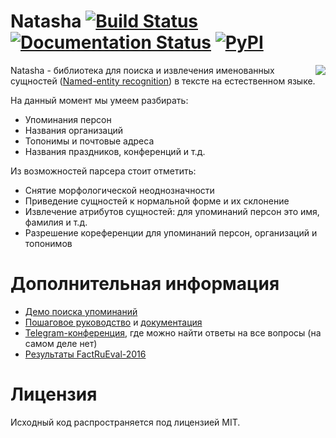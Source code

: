 # Natasha [![Build Status](https://travis-ci.org/bureaucratic-labs/natasha.svg?branch=master)](https://travis-ci.org/bureaucratic-labs/natasha) [![Documentation Status](https://readthedocs.org/projects/natasha/badge/?version=latest)](http://natasha.readthedocs.io/ru/latest/?badge=latest) [![PyPI](https://img.shields.io/pypi/v/natasha.svg)](https://pypi.python.org/pypi/natasha)

<img align="right" src="http://i.imgur.com/DD2KYS9.png">

Natasha - библиотека для поиска и извлечения именованных сущностей ([Named-entity recognition](https://en.wikipedia.org/wiki/Named-entity_recognition)) в тексте на естественном языке.

На данный момент мы умеем разбирать:

- Упоминания персон
- Названия организаций
- Топонимы и почтовые адреса
- Названия праздников, конференций и т.д.

Из возможностей парсера стоит отметить:

- Снятие морфологической неоднозначности
- Приведение сущностей к нормальной форме и их склонение
- Извлечение атрибутов сущностей: для упоминаний персон это имя, фамилия и т.д.
- Разрешение кореференции для упоминаний персон, организаций и топонимов

# Дополнительная информация

- [Демо поиска упоминаний](https://b-labs.pro/natasha/)
- [Пошаговое руководство](http://natasha.readthedocs.io/ru/latest/quickstart/) и [документация](http://natasha.readthedocs.io/ru/latest/)
- [Telegram-конференция](https://telegram.me/natural_language_processing), где можно найти ответы на все вопросы (на самом деле нет)
- [Результаты FactRuEval-2016](https://github.com/bureaucratic-labs/natasha-factRuEval-2016)

# Лицензия

Исходный код распространяется под лицензией MIT.
